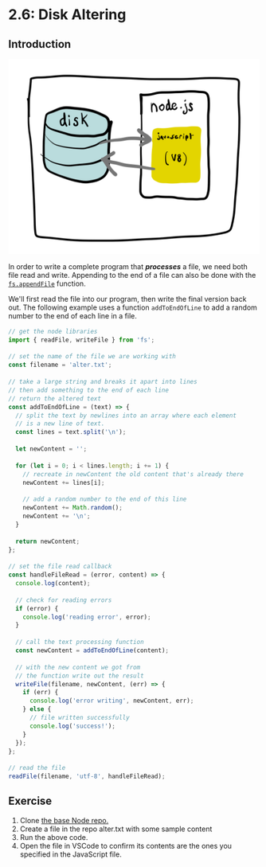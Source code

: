 # 2.6: Disk Altering

## Introduction

![Data flow between Node.js and hard drive is same regardless of writing new files or altering existing files.](../.gitbook/assets/disk-node.jpg)

In order to write a complete program that _**processes**_ a file, we need both file read and write. Appending to the end of a file can also be done with the [`fs.appendFile`](https://nodejs.org/api/fs.html#fs_fs_appendfile_path_data_options_callback) function.

We'll first read the file into our program, then write the final version back out. The following example uses a function `addToEndOfLine` to add a random number to the end of each line in a file.

```javascript
// get the node libraries
import { readFile, writeFile } from 'fs';

// set the name of the file we are working with
const filename = 'alter.txt';

// take a large string and breaks it apart into lines
// then add something to the end of each line
// return the altered text
const addToEndOfLine = (text) => {
  // split the text by newlines into an array where each element
  // is a new line of text.
  const lines = text.split('\n');

  let newContent = '';

  for (let i = 0; i < lines.length; i += 1) {
    // recreate in newContent the old content that's already there
    newContent += lines[i];

    // add a random number to the end of this line
    newContent += Math.random();
    newContent += '\n';
  }

  return newContent;
};

// set the file read callback
const handleFileRead = (error, content) => {
  console.log(content);

  // check for reading errors
  if (error) {
    console.log('reading error', error);
  }

  // call the text processing function
  const newContent = addToEndOfLine(content);

  // with the new content we got from
  // the function write out the result
  writeFile(filename, newContent, (err) => {
    if (err) {
      console.log('error writing', newContent, err);
    } else {
      // file written successfully
      console.log('success!');
    }
  });
};

// read the file
readFile(filename, 'utf-8', handleFileRead);
```

## Exercise

1. Clone [the base Node repo.](https://github.com/rocketacademy/base-node-bootcamp)
2. Create a file in the repo alter.txt with some sample content
3. Run the above code.
4. Open the file in VSCode to confirm its contents are the ones you specified in the JavaScript file.

